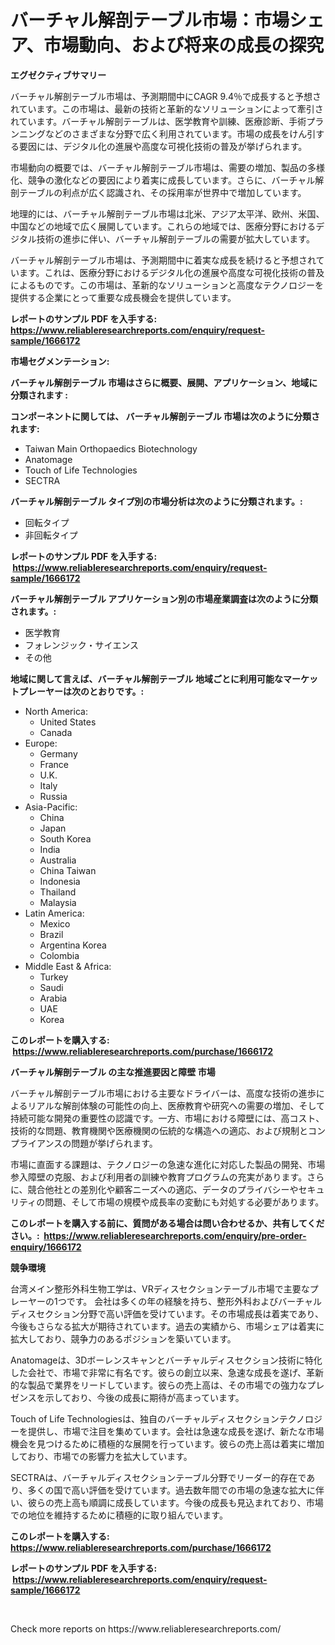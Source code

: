 <p><h1>バーチャル解剖テーブル市場：市場シェア、市場動向、および将来の成長の探究</h1></p><p><strong>エグゼクティブサマリー</strong></p>
<p><p>バーチャル解剖テーブル市場は、予測期間中にCAGR 9.4％で成長すると予想されています。この市場は、最新の技術と革新的なソリューションによって牽引されています。バーチャル解剖テーブルは、医学教育や訓練、医療診断、手術プランニングなどのさまざまな分野で広く利用されています。市場の成長をけん引する要因には、デジタル化の進展や高度な可視化技術の普及が挙げられます。</p><p>市場動向の概要では、バーチャル解剖テーブル市場は、需要の増加、製品の多様化、競争の激化などの要因により着実に成長しています。さらに、バーチャル解剖テーブルの利点が広く認識され、その採用率が世界中で増加しています。</p><p>地理的には、バーチャル解剖テーブル市場は北米、アジア太平洋、欧州、米国、中国などの地域で広く展開しています。これらの地域では、医療分野におけるデジタル技術の進歩に伴い、バーチャル解剖テーブルの需要が拡大しています。</p><p>バーチャル解剖テーブル市場は、予測期間中に着実な成長を続けると予想されています。これは、医療分野におけるデジタル化の進展や高度な可視化技術の普及によるものです。この市場は、革新的なソリューションと高度なテクノロジーを提供する企業にとって重要な成長機会を提供しています。</p></p>
<p><strong>レポートのサンプル PDF を入手する: <a href="https://www.reliableresearchreports.com/enquiry/request-sample/1666172">https://www.reliableresearchreports.com/enquiry/request-sample/1666172</a></strong></p>
<p><strong>市場セグメンテーション:</strong></p>
<p><strong> バーチャル解剖テーブル 市場はさらに概要、展開、アプリケーション、地域に分類されます :</strong></p>
<p><strong>コンポーネントに関しては、 バーチャル解剖テーブル 市場は次のように分類されます: &nbsp;</strong></p>
<p><ul><li>Taiwan Main Orthopaedics Biotechnology</li><li>Anatomage</li><li>Touch of Life Technologies</li><li>SECTRA</li></ul></p>
<p><strong> バーチャル解剖テーブル タイプ別の市場分析は次のように分類されます。:</strong></p>
<p><ul><li>回転タイプ</li><li>非回転タイプ</li></ul></p>
<p><strong>レポートのサンプル PDF を入手する: &nbsp;<a href="https://www.reliableresearchreports.com/enquiry/request-sample/1666172">https://www.reliableresearchreports.com/enquiry/request-sample/1666172</a></strong></p>
<p><strong> バーチャル解剖テーブル アプリケーション別の市場産業調査は次のように分類されます。:</strong></p>
<p><ul><li>医学教育</li><li>フォレンジック・サイエンス</li><li>その他</li></ul></p>
<p><strong>地域に関して言えば、バーチャル解剖テーブル 地域ごとに利用可能なマーケットプレーヤーは次のとおりです。:</strong></p>
<p><ul>
    <li>
        North America:
        <ul>
            <li>United States</li>
            <li>Canada</li>
        </ul>
    </li>
    <li>
        Europe:
        <ul>
            <li>Germany</li>
            <li>France</li>
            <li>U.K.</li>
            <li>Italy</li>
            <li>Russia</li>
        </ul>
    </li>
    <li>
        Asia-Pacific:
        <ul>
            <li>China</li>
            <li>Japan</li>
            <li>South Korea</li>
            <li>India</li>
            <li>Australia</li>
            <li>China Taiwan</li>
            <li>Indonesia</li>
            <li>Thailand</li>
            <li>Malaysia</li>
        </ul>
    </li>
    <li>
        Latin America:
        <ul>
            <li>Mexico</li>
            <li>Brazil</li>
            <li>Argentina Korea</li>
            <li>Colombia</li>
        </ul>
    </li>
    <li>
        Middle East & Africa:
        <ul>
            <li>Turkey</li>
            <li>Saudi</li>
            <li>Arabia</li>
            <li>UAE</li>
            <li>Korea</li>
        </ul>
    </li>
    </ul></p>
<p><strong>このレポートを購入する: &nbsp;<a href="https://www.reliableresearchreports.com/purchase/1666172">https://www.reliableresearchreports.com/purchase/1666172</a></strong></p>
<p><strong>バーチャル解剖テーブル の主な推進要因と障壁 市場</strong></p>
<p><p>バーチャル解剖テーブル市場における主要なドライバーは、高度な技術の進歩によるリアルな解剖体験の可能性の向上、医療教育や研究への需要の増加、そして持続可能な開発の重要性の認識です。一方、市場における障壁には、高コスト、技術的な問題、教育機関や医療機関の伝統的な構造への適応、および規制とコンプライアンスの問題が挙げられます。</p><p>市場に直面する課題は、テクノロジーの急速な進化に対応した製品の開発、市場参入障壁の克服、および利用者の訓練や教育プログラムの充実があります。さらに、競合他社との差別化や顧客ニーズへの適応、データのプライバシーやセキュリティの問題、そして市場の規模や成長率の変動にも対処する必要があります。</p></p>
<p><strong>このレポートを購入する前に、質問がある場合は問い合わせるか、共有してください。:&nbsp; <a href="https://www.reliableresearchreports.com/enquiry/pre-order-enquiry/1666172">https://www.reliableresearchreports.com/enquiry/pre-order-enquiry/1666172</a></strong></p>
<p><strong>競争環境</strong></p>
<p><p>台湾メイン整形外科生物工学は、VRディスセクションテーブル市場で主要なプレーヤーの1つです。 会社は多くの年の経験を持ち、整形外科およびバーチャルディスセクション分野で高い評価を受けています。その市場成長は着実であり、今後もさらなる拡大が期待されています。過去の実績から、市場シェアは着実に拡大しており、競争力のあるポジションを築いています。</p><p>Anatomageは、3Dボーレンスキャンとバーチャルディスセクション技術に特化した会社で、市場で非常に有名です。彼らの創立以来、急速な成長を遂げ、革新的な製品で業界をリードしています。彼らの売上高は、その市場での強力なプレゼンスを示しており、今後の成長に期待が高まっています。</p><p>Touch of Life Technologiesは、独自のバーチャルディスセクションテクノロジーを提供し、市場で注目を集めています。会社は急速な成長を遂げ、新たな市場機会を見つけるために積極的な展開を行っています。彼らの売上高は着実に増加しており、市場での影響力を拡大しています。</p><p>SECTRAは、バーチャルディスセクションテーブル分野でリーダー的存在であり、多くの国で高い評価を受けています。過去数年間での市場の急速な拡大に伴い、彼らの売上高も順調に成長しています。今後の成長も見込まれており、市場での地位を維持するために積極的に取り組んでいます。</p></p>
<p><strong>このレポートを購入する: &nbsp; <a href="https://www.reliableresearchreports.com/purchase/1666172">https://www.reliableresearchreports.com/purchase/1666172</a></strong></p>
<p><strong>レポートのサンプル PDF を入手する: &nbsp;<a href="https://www.reliableresearchreports.com/enquiry/request-sample/1666172">https://www.reliableresearchreports.com/enquiry/request-sample/1666172</a></strong><strong></strong></p>
<p>&nbsp;</p>
<p>Check more reports on https://www.reliableresearchreports.com/</p>